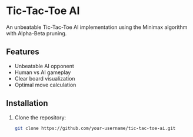 # Tic-Tac-Toe AI

An unbeatable Tic-Tac-Toe AI implementation using the Minimax algorithm with Alpha-Beta pruning.

## Features

- Unbeatable AI opponent
- Human vs AI gameplay
- Clear board visualization
- Optimal move calculation

## Installation

1. Clone the repository:
   ```bash
   git clone https://github.com/your-username/tic-tac-toe-ai.git
